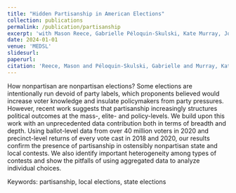 ```yaml
---
title: "Hidden Partisanship in American Elections"
collection: publications
permalink: /publication/partisanship
excerpt: 'with Mason Reece, Gabrielle Péloquin-Skulski, Kate Murray, Joe Loffredo, Kevin E. Acevedo Jetter, Zachary Garai, Alejandro Flores, Lucas Bulić Bračulj, Samuel Baltz, and Charles Stewart III'
date: 2024-01-01
venue: 'MEDSL'
slidesurl: 
paperurl: 
citation: 'Reece, Mason and Péloquin-Skulski, Gabrielle and Murray, Kate and Loffredo, Joseph and Acevedo Jetter, Kevin E. and Gonzalez, Fernanda and Garai, Zachary Djanogly and Flores, Alejandro and Bulić Bračulj, Luka and Baltz, Samuel and Stewart III, Charles, Hidden Partisanship in American Elections (January 6, 2024). MIT Political Science Department Research Paper No. 2024-1, Available at SSRN: https://ssrn.com/abstract=4721012'
---
```


How nonpartisan are nonpartisan elections? Some elections are intentionally run devoid of party labels, which proponents believed would increase voter knowledge and insulate policymakers from party pressures. However, recent work suggests that partisanship increasingly structures political outcomes at the mass-, elite- and policy-levels. We build upon this work with an unprecedented data contribution both in terms of breadth and depth. Using ballot-level data from over 40 million voters in 2020 and precinct-level returns of every vote cast in 2018 and 2020, our results confirm the presence of partisanship in ostensibly nonpartisan state and local contests. We also identify important heterogeneity among types of contests and show the pitfalls of using aggregated data to analyze individual choices.

Keywords: partisanship, local elections, state elections